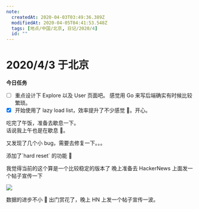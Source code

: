 ```yaml
---
note:
  createdAt: 2020-04-03T03:49:36.389Z
  modifiedAt: 2020-04-05T04:41:53.548Z
  tags: [地点/中国/北京, 日记/2020/4]
  id: ""
---
```


# 2020/4/3 于北京

<!-- @crossnote.comment "id":"a2069f1a-591e-464f-bf02-f0606786a563" -->

**今日任务**

- [ ] 重点设计下 Explore 以及 User 页面吧。
      感觉用 Go 来写后端确实有时候比较繁琐。
- [x] 开始使用了 lazy load list，效率提升了不少感觉 🌝。开心。

<!-- @timer "date":"Fri Apr 03 2020 13:00:55 GMT+0800 (China Standard Time)" -->

吃完了午饭，准备去歇息一下。  
话说我上午也是在歇息 🌚。

<!-- @timer "date":"Fri Apr 03 2020 14:36:09 GMT+0800 (China Standard Time)","duration":"about 2 hours" -->

又发现了几个小 bug，需要去修复一下。。。

<!-- @timer "date":"Fri Apr 03 2020 15:38:46 GMT+0800 (China Standard Time)","duration":"about 1 hour" --> 添加了`hard reset` 的功能 🌝

我觉得当前的这个算是一个比较稳定的版本了
晚上准备去 HackerNews 上面发一个帖子宣传一下

<!-- @timer "date":"Fri Apr 03 2020 15:51:09 GMT+0800 (China Standard Time)","duration":"12 minutes" -->

![](https://i.loli.net/2020/04/03/gECe12jfnXb4K5O.png)

数据的进步不小 🙈
出门赏花了，晚上 HN 上发一个帖子宣传一波。
